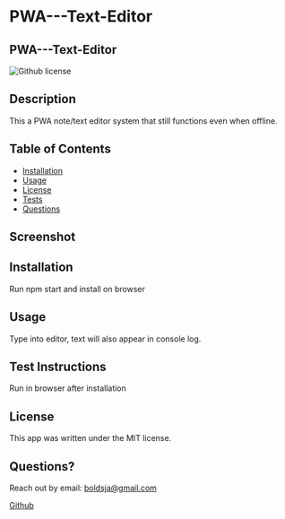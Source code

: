 # PWA---Text-Editor
## PWA---Text-Editor
![Github license](https://img.shields.io/badge/license-MIT-blue.svg)


## Description
This a PWA note/text editor system that still functions even when offline.


## Table of Contents
  * [Installation](#installation)
  * [Usage](#usage)
  * [License](#license)
  * [Tests](#tests)
  * [Questions](#questions)

## Screenshot


## Installation
Run npm start and install on browser

## Usage
Type into editor, text will also appear in console log.

## Test Instructions
Run in browser after installation

## License

This app was written under the MIT license.

## Questions?
Reach out by email: boldsja@gmail.com

[Github](https://github.com/boldsja/) 


